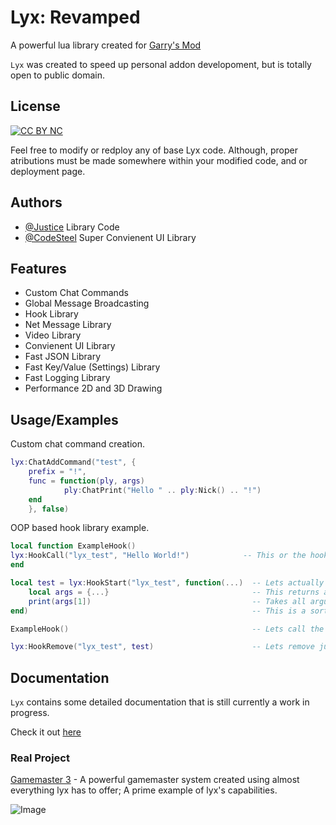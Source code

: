 
# Lyx: Revamped

A powerful lua library created for [Garry's Mod](https://gmod.facepunch.com/) 

``Lyx`` was created to speed up personal addon developoment, but is totally open to public domain.


## License

[![CC BY NC](https://img.shields.io/badge/License-CC%20BY%20NC-blue)](https://creativecommons.org/licenses/by-nc/2.0/deed.en)

Feel free to modify or redploy any of base Lyx code. Although, proper atributions must be made somewhere within your modified code, and or deployment page.


## Authors

- [@Justice](https://www.github.com/Justice219) Library Code
- [@CodeSteel](https://github.com/CodeSteel) Super Convienent UI Library


## Features

- Custom Chat Commands
- Global Message Broadcasting
- Hook Library
- Net Message Library
- Video Library
- Convienent UI Library
- Fast JSON Library
- Fast Key/Value (Settings) Library
- Fast Logging Library
- Performance 2D and 3D Drawing

## Usage/Examples
Custom chat command creation.

```lua
lyx:ChatAddCommand("test", {
    prefix = "!",
    func = function(ply, args)
            ply:ChatPrint("Hello " .. ply:Nick() .. "!")
    end
    }, false) 
```
OOP based hook library example.
```lua
local function ExampleHook()
lyx:HookCall("lyx_test", "Hello World!")            -- This or the hook.Run function can be used.
end

local test = lyx:HookStart("lyx_test", function(...)  -- Lets actually start the hook.
    local args = {...}                                -- This returns an ID for the hook to ease removing it.
    print(args[1])                                    -- Takes all arguments, you need to know what index to use.
end)                                                  -- This is a sort of example on how to access arguments.

ExampleHook()                                         -- Lets call the function to create a hook call.

lyx:HookRemove("lyx_test", test)                      -- Lets remove just to keep random hooks off the server.
```

## Documentation
``Lyx`` contains some detailed documentation   that is still currently a work in progress.  

Check it out
[here](https://github.com/Justice219/lyx/wiki)

### Real Project
[Gamemaster 3](https://github.com/Justice219/gamemaster3) - A powerful gamemaster system created using almost everything lyx has to offer; A prime example of lyx's capabilities.

![Image](https://i.imgur.com/bcsv4zw.gif)
